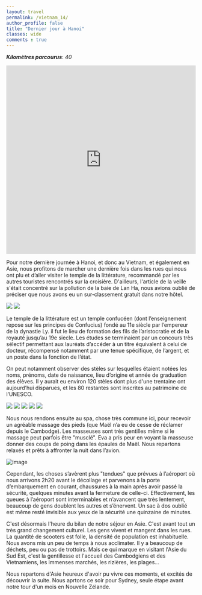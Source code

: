 ```yaml
---
layout: travel
permalink: /vietnam_14/
author_profile: false
title: "Dernier jour à Hanoi"
classes: wide
comments : true
---
```


<!-- jQuery 1.8 or later, 33 KB -->
<script src="https://ajax.googleapis.com/ajax/libs/jquery/1.11.1/jquery.min.js"></script>

<!-- Fotorama from CDNJS, 19 KB -->
<link  href="https://cdnjs.cloudflare.com/ajax/libs/fotorama/4.6.4/fotorama.css" rel="stylesheet">
<script src="https://cdnjs.cloudflare.com/ajax/libs/fotorama/4.6.4/fotorama.js"></script>

***Kilomètres parcourus***: *40*

<iframe src="https://www.google.com/maps/d/u/0/embed?mid=1IzYvpSnfu6Lio5XHqvw1W8z6d1fT4lo0" width="100%" height="500" frameBorder="0"></iframe>

<br>

Pour notre dernière journée à Hanoi, et donc au Vietnam, et également en Asie, nous profitons de marcher une dernière fois dans les rues qui nous ont plu et d’aller visiter le temple de la littérature, recommandé par les autres touristes rencontrés sur la croisière. D'ailleurs, l'article de la veille s'était concentré sur la pollution de la baie de Lan Ha, nous avions oublié de préciser que nous avons eu un sur-classement gratuit dans notre hôtel.

<div class="fotorama">
  <img src="https://drive.google.com/uc?id=1-nMaAYq0wl1xaITdihgTG-cc_iR3Hayn">
  <img src="https://drive.google.com/uc?id=1X5KucjvgYXeWeOsMvfHen_-k1ksPgogw">
</div>
 
Le temple de la littérature est un temple confucéen (dont l’enseignement repose sur les principes de Confucius) fondé au 11e siècle par l’empereur de la dynastie Ly. il fut le lieu de formation des fils de l’aristocratie et de la royauté jusqu’au 19e siecle. Les études se terminaient par un concours très sélectif permettant aux lauréats d’accéder à un titre équivalent à celui de docteur, récompensé notamment par une tenue spécifique, de l’argent, et un poste dans la fonction de l’état. 

On peut notamment observer des stèles sur lesquelles étaient notées les noms, prénoms, date de naissance, lieu d’origine et année de graduation des élèves. Il y aurait eu environ 120 stèles dont plus d'une trentaine ont aujourd’hui disparues, et les 80 restantes sont inscrites au patrimoine de l’UNESCO.

<div class="fotorama">
  <img src="https://drive.google.com/uc?id=1sZjgFYHraoPhZBICjT8l3mHPakyTxCGk">
  <img src="https://drive.google.com/uc?id=1GkLAs90PO05y_ZquNA_vjergbcak5xZE">
  <img src="https://drive.google.com/uc?id=1gWetsNHxSGBx6uGGAIPCNXV9TRYT_CYj">
  <img src="https://drive.google.com/uc?id=1d1OVhcTSM0KND3tzZYFYT9s2ZXEi4QtC">
  <img src="https://drive.google.com/uc?id=1vk9KIq2qIcSEUzB90CgH1t-KNS0-PdKt">
</div>

Nous nous rendons ensuite au spa, chose très commune ici, pour recevoir un agréable massage des pieds (que Maël n’a eu de cesse de réclamer depuis le Cambodge). Les masseuses sont très gentilles même si le massage peut parfois être "musclé". Eva a pris peur en voyant la masseuse donner des coups de poing dans les épaules de Maël. Nous repartons relaxés et prêts à affronter la nuit dans l’avion. 

![image](https://drive.google.com/uc?id=16xJrjVU59nmlrDIzVyviozc_opfhv6YI)

Cependant, les choses s’avèrent plus "tendues" que prévues à l’aéroport où nous arrivons 2h20 avant le décollage et parvenons à la porte d’embarquement en courant, chaussures à la main après avoir passé la sécurité, quelques minutes avant la fermeture de celle-ci. Effectivement, les queues à l’aéroport sont interminables et n’avancent que très lentement, beaucoup de gens doublent les autres et s’énervent. Un sac à dos oublié est même resté invisible aux yeux de la sécurité une quinzaine de minutes.

C'est désormais l'heure du bilan de notre séjour en Asie. C'est avant tout un très grand changement culturel. Les gens vivent et mangent dans les rues. La quantité de scooters est folle, la densité de population est inhabituelle. Nous avons mis un peu de temps à nous acclimater. Il y a beaucoup de déchets, peu ou pas de trottoirs. Mais ce qui marque en visitant l'Asie du Sud Est, c'est la gentillesse et l'accueil des Cambodgiens et des Vietnamiens, les immenses marchés, les rizières, les plages...

Nous repartons d'Asie heureux d'avoir pu vivre ces moments, et excités de découvrir la suite. Nous aprtons ce soir pour Sydney, seule étape avant notre tour d'un mois en Nouvelle Zélande.